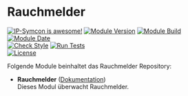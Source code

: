 # Rauchmelder  

[![IP-Symcon is awesome!](https://img.shields.io/badge/IP--Symcon-5.5-blue.svg)](https://www.symcon.de)
[![Module Version](https://img.shields.io/badge/Module_Version-1.00-blue.svg)]()
[![Module Build](https://img.shields.io/badge/Module_Build-6-blue.svg)]()
[![Module Date](https://img.shields.io/badge/Module_Date-20210518-blue.svg)]()  
[![Check Style](https://github.com/ubittner/Rauchmelder/workflows/Check%20Style/badge.svg)](https://github.com/ubittner/Rauchmelder/actions)
[![Run Tests](https://github.com/ubittner/Rauchmelder/workflows/Run%20Tests/badge.svg)](https://github.com/ubittner/Rauchmelder/actions)  
[![License](https://img.shields.io/badge/License-CC%20BY--NC--SA%204.0-green.svg)](https://creativecommons.org/licenses/by-nc-sa/4.0/)

Folgende Module beinhaltet das Rauchmelder Repository:

- __Rauchmelder__ ([Dokumentation](Rauchmelder))  
  Dieses Modul überwacht Rauchmelder.